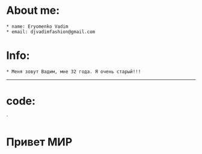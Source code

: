 # About me:
    * name: Eryomenko Vadim
    * email: djvadimfashion@gmail.com
# Info:
    * Меня зовут Вадим, мне 32 года. Я очень старый!!! 
---------------------------------
# code:
`<h1> Привет МИР </h1>

